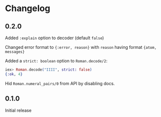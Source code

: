 # Changelog

## 0.2.0

Added `:explain` option to decoder (default `false`)

Changed error format to `{:error, reason}` with `reason` having format
`{atom, messages}`

Added a `strict: boolean` option to `Roman.decode/2`:

```elixir
iex> Roman.decode("IIII", strict: false)
{:ok, 4}
```

Hid `Roman.numeral_pairs/0` from API by disabling docs.

## 0.1.0

Initial release
